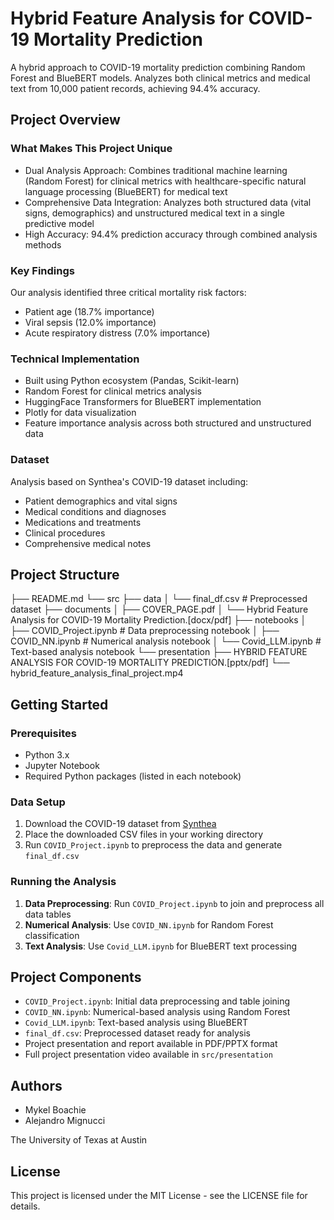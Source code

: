 # Hybrid Feature Analysis for COVID-19 Mortality Prediction

A hybrid approach to COVID-19 mortality prediction combining Random Forest and BlueBERT models. Analyzes both clinical metrics and medical text from 10,000 patient records, achieving 94.4% accuracy.

## Project Overview
### What Makes This Project Unique

- Dual Analysis Approach: Combines traditional machine learning (Random Forest) for clinical metrics with healthcare-specific natural language processing (BlueBERT) for medical text
- Comprehensive Data Integration: Analyzes both structured data (vital signs, demographics) and unstructured medical text in a single predictive model
- High Accuracy: 94.4% prediction accuracy through combined analysis methods

### Key Findings
Our analysis identified three critical mortality risk factors:

- Patient age (18.7% importance)
- Viral sepsis (12.0% importance)
- Acute respiratory distress (7.0% importance)

### Technical Implementation

- Built using Python ecosystem (Pandas, Scikit-learn)
- Random Forest for clinical metrics analysis
- HuggingFace Transformers for BlueBERT implementation
- Plotly for data visualization
- Feature importance analysis across both structured and unstructured data

### Dataset
Analysis based on Synthea's COVID-19 dataset including:

- Patient demographics and vital signs
- Medical conditions and diagnoses
- Medications and treatments
- Clinical procedures
- Comprehensive medical notes

## Project Structure

├── README.md
└── src
    ├── data
    │   └── final_df.csv          # Preprocessed dataset
    ├── documents
    │   ├── COVER_PAGE.pdf
    │   └── Hybrid Feature Analysis for COVID-19 Mortality Prediction.[docx/pdf]
    ├── notebooks
    │   ├── COVID_Project.ipynb   # Data preprocessing notebook
    │   ├── COVID_NN.ipynb        # Numerical analysis notebook
    │   └── Covid_LLM.ipynb       # Text-based analysis notebook
    └── presentation
        ├── HYBRID FEATURE ANALYSIS FOR COVID-19 MORTALITY PREDICTION.[pptx/pdf]
        └── hybrid_feature_analysis_final_project.mp4


## Getting Started

### Prerequisites
- Python 3.x
- Jupyter Notebook
- Required Python packages (listed in each notebook)

### Data Setup
1. Download the COVID-19 dataset from [Synthea](https://synthea.mitre.org/downloads)
2. Place the downloaded CSV files in your working directory
3. Run `COVID_Project.ipynb` to preprocess the data and generate `final_df.csv`

### Running the Analysis
1. **Data Preprocessing**: Run `COVID_Project.ipynb` to join and preprocess all data tables
2. **Numerical Analysis**: Use `COVID_NN.ipynb` for Random Forest classification
3. **Text Analysis**: Use `Covid_LLM.ipynb` for BlueBERT text processing

## Project Components

- `COVID_Project.ipynb`: Initial data preprocessing and table joining
- `COVID_NN.ipynb`: Numerical-based analysis using Random Forest
- `Covid_LLM.ipynb`: Text-based analysis using BlueBERT
- `final_df.csv`: Preprocessed dataset ready for analysis
- Project presentation and report available in PDF/PPTX format
- Full project presentation video available in `src/presentation`

## Authors
- Mykel Boachie
- Alejandro Mignucci

The University of Texas at Austin

## License
This project is licensed under the MIT License - see the LICENSE file for details.